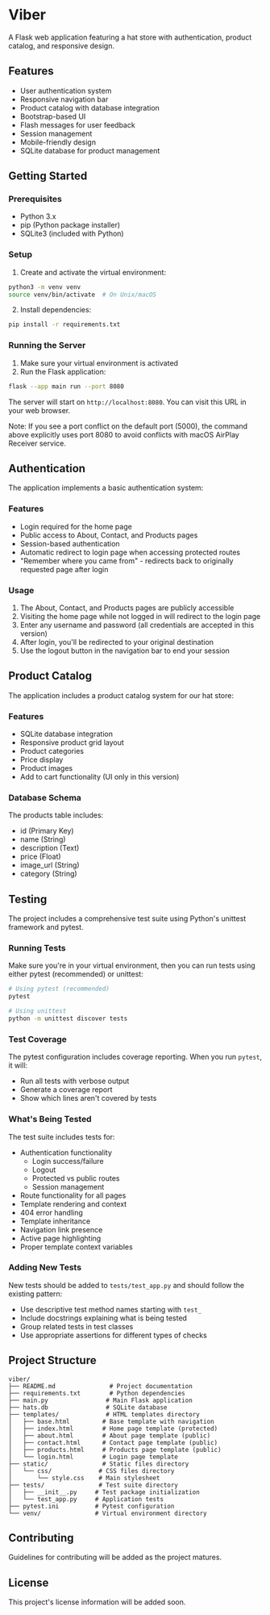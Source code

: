 # Viber

A Flask web application featuring a hat store with authentication, product catalog, and responsive design.

## Features

- User authentication system
- Responsive navigation bar
- Product catalog with database integration
- Bootstrap-based UI
- Flash messages for user feedback
- Session management
- Mobile-friendly design
- SQLite database for product management

## Getting Started

### Prerequisites
- Python 3.x
- pip (Python package installer)
- SQLite3 (included with Python)

### Setup

1. Create and activate the virtual environment:
```bash
python3 -m venv venv
source venv/bin/activate  # On Unix/macOS
```

2. Install dependencies:
```bash
pip install -r requirements.txt
```

### Running the Server

1. Make sure your virtual environment is activated
2. Run the Flask application:
```bash
flask --app main run --port 8080
```

The server will start on `http://localhost:8080`. You can visit this URL in your web browser.

Note: If you see a port conflict on the default port (5000), the command above explicitly uses port 8080 to avoid conflicts with macOS AirPlay Receiver service.

## Authentication

The application implements a basic authentication system:

### Features
- Login required for the home page
- Public access to About, Contact, and Products pages
- Session-based authentication
- Automatic redirect to login page when accessing protected routes
- "Remember where you came from" - redirects back to originally requested page after login

### Usage
1. The About, Contact, and Products pages are publicly accessible
2. Visiting the home page while not logged in will redirect to the login page
3. Enter any username and password (all credentials are accepted in this version)
4. After login, you'll be redirected to your original destination
5. Use the logout button in the navigation bar to end your session

## Product Catalog

The application includes a product catalog system for our hat store:

### Features
- SQLite database integration
- Responsive product grid layout
- Product categories
- Price display
- Product images
- Add to cart functionality (UI only in this version)

### Database Schema
The products table includes:
- id (Primary Key)
- name (String)
- description (Text)
- price (Float)
- image_url (String)
- category (String)

## Testing

The project includes a comprehensive test suite using Python's unittest framework and pytest.

### Running Tests

Make sure you're in your virtual environment, then you can run tests using either pytest (recommended) or unittest:

```bash
# Using pytest (recommended)
pytest

# Using unittest
python -m unittest discover tests
```

### Test Coverage

The pytest configuration includes coverage reporting. When you run `pytest`, it will:
- Run all tests with verbose output
- Generate a coverage report
- Show which lines aren't covered by tests

### What's Being Tested

The test suite includes tests for:
- Authentication functionality
  - Login success/failure
  - Logout
  - Protected vs public routes
  - Session management
- Route functionality for all pages
- Template rendering and context
- 404 error handling
- Template inheritance
- Navigation link presence
- Active page highlighting
- Proper template context variables

### Adding New Tests

New tests should be added to `tests/test_app.py` and should follow the existing pattern:
- Use descriptive test method names starting with `test_`
- Include docstrings explaining what is being tested
- Group related tests in test classes
- Use appropriate assertions for different types of checks

## Project Structure

```
viber/
├── README.md               # Project documentation
├── requirements.txt        # Python dependencies
├── main.py                # Main Flask application
├── hats.db                # SQLite database
├── templates/             # HTML templates directory
│   ├── base.html         # Base template with navigation
│   ├── index.html        # Home page template (protected)
│   ├── about.html        # About page template (public)
│   ├── contact.html      # Contact page template (public)
│   ├── products.html     # Products page template (public)
│   └── login.html        # Login page template
├── static/               # Static files directory
│   └── css/             # CSS files directory
│       └── style.css    # Main stylesheet
├── tests/               # Test suite directory
│   ├── __init__.py     # Test package initialization
│   └── test_app.py     # Application tests
├── pytest.ini          # Pytest configuration
└── venv/               # Virtual environment directory
```

## Contributing

Guidelines for contributing will be added as the project matures.

## License

This project's license information will be added soon. 